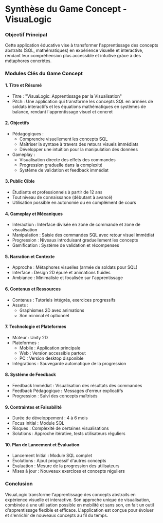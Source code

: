 # Synthèse du Game Concept - VisuaLogic

### Objectif Principal
Cette application éducative vise à transformer l'apprentissage des concepts abstraits (SQL, mathématiques) en expérience visuelle et interactive, rendant leur compréhension plus accessible et intuitive grâce à des métaphores concrètes.

### Modules Clés du Game Concept

#### 1. Titre et Résumé
- Titre : "VisuaLogic: Apprentissage par la Visualisation"
- Pitch : Une application qui transforme les concepts SQL en armées de soldats interactifs et les équations mathématiques en systèmes de balance, rendant l'apprentissage visuel et concret

#### 2. Objectifs
- Pédagogiques :
    - Comprendre visuellement les concepts SQL
    - Maîtriser la syntaxe à travers des retours visuels immédiats
    - Développer une intuition pour la manipulation des données
- Gameplay :
    - Visualisation directe des effets des commandes
    - Progression graduelle dans la complexité
    - Système de validation et feedback immédiat

#### 3. Public Cible
- Étudiants et professionnels à partir de 12 ans
- Tout niveau de connaissance (débutant à avancé)
- Utilisation possible en autonomie ou en complément de cours

#### 4. Gameplay et Mécaniques
- Interaction : Interface divisée en zone de commande et zone de visualisation
- Manipulation : Saisie des commandes SQL avec retour visuel immédiat
- Progression : Niveaux introduisant graduellement les concepts
- Gamification : Système de validation et récompenses

#### 5. Narration et Contexte
- Approche : Métaphores visuelles (armée de soldats pour SQL)
- Interface : Design 2D épuré et animations fluides
- Ambiance : Minimaliste et focalisée sur l'apprentissage

#### 6. Contenus et Ressources
- Contenus : Tutoriels intégrés, exercices progressifs
- Assets :
    - Graphismes 2D avec animations
    - Son minimal et optionnel

#### 7. Technologie et Plateformes
- Moteur : Unity 2D
- Plateformes :
    - Mobile : Application principale
    - Web : Version accessible partout
    - PC : Version desktop disponible
- Intégrations : Sauvegarde automatique de la progression

#### 8. Système de Feedback
- Feedback Immédiat : Visualisation des résultats des commandes
- Feedback Pédagogique : Messages d'erreur explicatifs
- Progression : Suivi des concepts maîtrisés

#### 9. Contraintes et Faisabilité
- Durée de développement : 4 à 6 mois
- Focus initial : Module SQL
- Risques : Complexité de certaines visualisations
- Solutions : Approche itérative, tests utilisateurs réguliers

#### 10. Plan de Lancement et Évaluation
- Lancement Initial : Module SQL complet
- Évolutions : Ajout progressif d'autres concepts
- Évaluation : Mesure de la progression des utilisateurs
- Mises à jour : Nouveaux exercices et concepts réguliers

### Conclusion
VisuaLogic transforme l'apprentissage des concepts abstraits en expérience visuelle et interactive. Son approche unique de visualisation, combinée à une utilisation possible en mobilité et sans son, en fait un outil d'apprentissage flexible et efficace. L'application est conçue pour évoluer et s'enrichir de nouveaux concepts au fil du temps.

